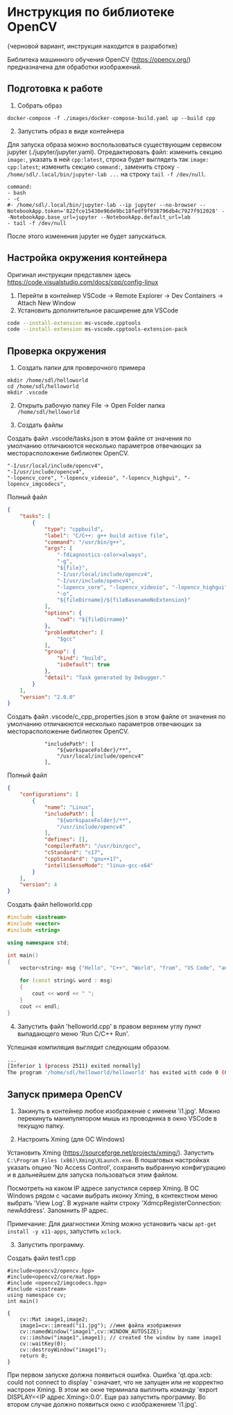 # Инструкция по библиотеке OpenCV

{черновой вариант, инструкция находится в разработке}

Библитека машинного обучения OpenCV (https://opencv.org/) предназначена для обработки изображений.

## Подготовка к работе

1) Собрать образ 

```
docker-compose -f ./images/docker-compose-build.yaml up --build cpp 
```

2) Запустить образ в виде контейнера

Для запуска образа можно воспользоваться существующим сервисом jupyter (./jupyter/jupyter.yaml). Отредактировать файл: изменить секцию `image:`, указать в ней `cpp:latest`, строка будет выглядеть так `image: cpp:latest`; изменить секцию `command:`, заменить строку `- /home/sdl/.local/bin/jupyter-lab ...` на строку `tail -f /dev/null`.

```
command:
- bash
- -c
#- /home/sdl/.local/bin/jupyter-lab --ip jupyter --no-browser --NotebookApp.token='822fce15430e96de9bc18fedf9f938796db4c7927f912028' --NotebookApp.base_url=jupyter --NotebookApp.default_url=lab
- tail -f /dev/null
```

После этого изменения jupyter не будет запускаться.

## Настройка окружения контейнера

Оригинал инструкции представлен здесь https://code.visualstudio.com/docs/cpp/config-linux

1) Перейти в контейнер VSCode -> Remote Explorer -> Dev Containers -> Attach New Window
2) Установить дополнительное расширение для VSCode 

```bash
code --install-extension ms-vscode.cpptools
code --install-extension ms-vscode.cpptools-extension-pack
````

## Проверка окружения

1) Создать папки для проверочного примера

```
mkdir /home/sdl/helloworld
cd /home/sdl/helloworld
mkdir .vscode
```

2) Открыть рабочую папку File -> Open Folder папка `/home/sdl/helloworld`

3) Создать файлы

Создать файл .vscode/tasks.json в этом файле от значения по умолчанию отличаюются несколько параметров отвечающих за месторасположение библиотек OpenCV.

```
"-I/usr/local/include/opencv4",
"-I/usr/include/opencv4",
"-lopencv_core", "-lopencv_videoio", "-lopencv_highgui", "-lopencv_imgcodecs",
```

Полный файл

```json
{
    "tasks": [
        {
            "type": "cppbuild",
            "label": "C/C++: g++ build active file",
            "command": "/usr/bin/g++",
            "args": [
                "-fdiagnostics-color=always",
                "-g",
                "${file}",
                "-I/usr/local/include/opencv4",
                "-I/usr/include/opencv4",
                "-lopencv_core", "-lopencv_videoio", "-lopencv_highgui", "-lopencv_imgcodecs",
                "-o",
                "${fileDirname}/${fileBasenameNoExtension}"
            ],
            "options": {
                "cwd": "${fileDirname}"
            },
            "problemMatcher": [
                "$gcc"
            ],
            "group": {
                "kind": "build",
                "isDefault": true
            },
            "detail": "Task generated by Debugger."
        }
    ],
    "version": "2.0.0"
}
```

Создать файл .vscode/c_cpp_properties.json в этом файле от значения по умолчанию отличаюются несколько параметров отвечающих за месторасположение библиотек OpenCV.

```
            "includePath": [
                "${workspaceFolder}/**",
                "/usr/local/include/opencv4"
            ],
```

Полный файл

```json
{
    "configurations": [
        {
            "name": "Linux",
            "includePath": [
                "${workspaceFolder}/**",
                "/usr/include/opencv4"
            ],
            "defines": [],
            "compilerPath": "/usr/bin/gcc",
            "cStandard": "c17",
            "cppStandard": "gnu++17",
            "intelliSenseMode": "linux-gcc-x64"
        }
    ],
    "version": 4
}
```

Создать файл helloworld.cpp

```C++
#include <iostream>
#include <vector>
#include <string>

using namespace std;

int main()
{
    vector<string> msg {"Hello", "C++", "World", "from", "VS Code", "and the C++ extension!"};

    for (const string& word : msg)
    {
        cout << word << " ";
    }
    cout << endl;
}
```

4) Запустить файл 'helloworld.cpp' в правом верхнем углу пункт выпадающего меню 'Run C/C++ Run'.

Успешная компиляция выглядит следующим образом.

```bash
...
[Inferior 1 (process 2511) exited normally]
The program '/home/sdl/helloworld/helloworld' has exited with code 0 (0x00000000).
```

## Запуск примера OpenCV

1) Закинуть в контейнер любое изображение с именем 'i1.jpg'. Можно перекинуть манипулятором мышь из проводника в окно VSCode в текущую папку.

2) Настроить Xming (для ОС Windows)

Установить Xming (https://sourceforge.net/projects/xming/). Запустить `C:\Program Files (x86)\Xming\XLaunch.exe`. В пошаговых настройках указать опцию 'No Access Control', сохранить выбранную конфигурацию и в дальнейшем для запуска пользоваться этим файлом.

Посмотреть на каком IP адресе запустился сервер Xming. В ОС Windows рядом с часами выбрать иконку Xming, в контекстном меню выбрать 'View Log'. В журнале найти строку 'XdmcpRegisterConnection: newAddress'. Запомнить IP адрес.

Примечание: Для диагностики Xming можно установить часы `apt-get install -y x11-apps`, запустить `xclock`.

3) Запустить программу.

Создать файл test1.cpp

```
#include<opencv2/opencv.hpp>
#include<opencv2/core/mat.hpp>
#include <opencv2/imgcodecs.hpp>
#include <iostream>
using namespace cv;
int main()

{     
    cv::Mat image1,image2; 
    image1=cv::imread("i1.jpg"); //имя файла изображения
    cv::namedWindow("image1",cv::WINDOW_AUTOSIZE); 
    cv::imshow("image1",image1); // created the window by name image1 
    cv::waitKey(0); 
    cv::destroyWindow("image1");     
    return 0; 
}
```

При первом запуске должна появиться ошибка. Ошибка 'qt.qpa.xcb: could not connect to display ' означает, что не запущен или не корректно настроен Xming.
В этом же окне терминала выплнить команду 'export DISPLAY=<IP адрес Xming>:0.0'. Еще раз запустить программу. Во втором случае должно появиться окно с изображением 'i1.jpg'.

